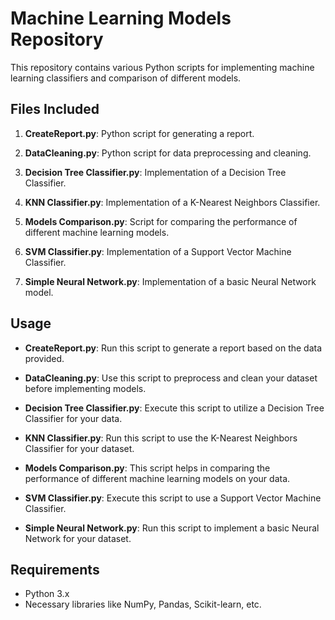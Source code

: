 # Machine Learning Models Repository

This repository contains various Python scripts for implementing machine learning classifiers and comparison of different models.

## Files Included

1. **CreateReport.py**: Python script for generating a report.

2. **DataCleaning.py**: Python script for data preprocessing and cleaning.

3. **Decision Tree Classifier.py**: Implementation of a Decision Tree Classifier.

4. **KNN Classifier.py**: Implementation of a K-Nearest Neighbors Classifier.

5. **Models Comparison.py**: Script for comparing the performance of different machine learning models.

6. **SVM Classifier.py**: Implementation of a Support Vector Machine Classifier.

7. **Simple Neural Network.py**: Implementation of a basic Neural Network model.

## Usage

- **CreateReport.py**: Run this script to generate a report based on the data provided.

- **DataCleaning.py**: Use this script to preprocess and clean your dataset before implementing models.

- **Decision Tree Classifier.py**: Execute this script to utilize a Decision Tree Classifier for your data.

- **KNN Classifier.py**: Run this script to use the K-Nearest Neighbors Classifier for your dataset.

- **Models Comparison.py**: This script helps in comparing the performance of different machine learning models on your data.

- **SVM Classifier.py**: Execute this script to use a Support Vector Machine Classifier.

- **Simple Neural Network.py**: Run this script to implement a basic Neural Network for your dataset.

## Requirements

- Python 3.x
- Necessary libraries like NumPy, Pandas, Scikit-learn, etc.
